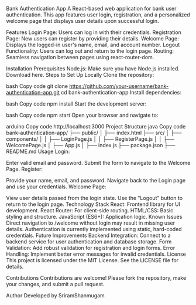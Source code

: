 Bank Authentication App
A React-based web application for bank user authentication. This app features user login, registration, and a personalized welcome page that displays user details upon successful login.

Features
Login Page: Users can log in with their credentials.
Registration Page: New users can register by providing their details.
Welcome Page: Displays the logged-in user's name, email, and account number.
Logout Functionality: Users can log out and return to the login page.
Routing: Seamless navigation between pages using react-router-dom.


Installation
Prerequisites
Node.js: Make sure you have Node.js installed. Download here.
Steps to Set Up Locally
Clone the repository:

bash
Copy code
git clone https://github.com/your-username/bank-authentication-app.git
cd bank-authentication-app
Install dependencies:

bash
Copy code
npm install
Start the development server:

bash
Copy code
npm start
Open your browser and navigate to:

arduino
Copy code
http://localhost:3000
Project Structure
java
Copy code
bank-authentication-app/
├── public/
│   ├── index.html
├── src/
│   ├── components/
│   │   ├── LoginPage.js
│   │   ├── RegisterPage.js
│   │   ├── WelcomePage.js
│   ├── App.js
│   ├── index.js
├── package.json
├── README.md
Usage
Login:

Enter valid email and password.
Submit the form to navigate to the Welcome Page.
Register:

Provide your name, email, and password.
Navigate back to the Login page and use your credentials.
Welcome Page:

View user details passed from the login state.
Use the "Logout" button to return to the login page.
Technology Stack
React: Frontend library for UI development.
React Router: For client-side routing.
HTML/CSS: Basic styling and structure.
JavaScript (ES6+): Application logic.
Known Issues
Direct navigation to /welcome without login may result in missing user details.
Authentication is currently implemented using static, hard-coded credentials.
Future Improvements
Backend Integration: Connect to a backend service for user authentication and database storage.
Form Validation: Add robust validation for registration and login forms.
Error Handling: Implement better error messages for invalid credentials.
License
This project is licensed under the MIT License. See the LICENSE file for details.

Contributions
Contributions are welcome! Please fork the repository, make your changes, and submit a pull request.

Author
Developed by SriramShanmugam

